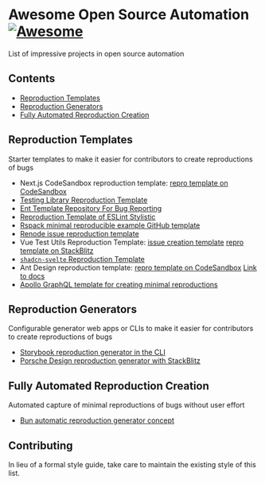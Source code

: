 # Awesome Open Source Automation [![Awesome](https://awesome.re/badge.svg)](https://awesome.re)

List of impressive projects in open source automation

## Contents

- [Reproduction Templates](#reproduction-templates)
- [Reproduction Generators](#reproduction-generators)
- [Fully Automated Reproduction Creation](#fully-automated-reproduction-creation)

## Reproduction Templates

Starter templates to make it easier for contributors to create reproductions of bugs

- Next.js CodeSandbox reproduction template: [repro template on CodeSandbox](https://codesandbox.io/p/sandbox/github/vercel/next.js/tree/canary/examples/reproduction-template)
- [Testing Library Reproduction Template](https://github.com/testing-library/dom-testing-library-template)
- [Ent Template Repository For Bug Reporting](https://github.com/ent/bug)
- [Reproduction Template of ESLint Stylistic](https://github.com/eslint-community/eslint-stylistic-repro-template)
- [Rspack minimal reproducible example GitHub template](https://github.com/web-infra-dev/rspack-repro)
- [Renode issue reproduction template](https://github.com/renode/renode-issue-reproduction-template)
- Vue Test Utils Reproduction Template: [issue creation template](https://github.com/vuejs/test-utils/blob/1cdd7ae5a973e8a2de8eef8c22159bc0cc97f911/.github/ISSUE_TEMPLATE/bug_report.md?plain=1#L16-L19) [repro template on StackBlitz](https://stackblitz.com/github/vuejs/create-vue-templates/tree/main/typescript-vitest?file=src%2Fcomponents%2F__tests__%2FHelloWorld.spec.ts)
- [`shadcn-svelte` Reproduction Template](https://github.com/huntabyte/shadcn-repro-template)
- Ant Design reproduction template: [repro template on CodeSandbox](https://codesandbox.io/s/antd-reproduction-template-forked-jyh2k9) [Link to docs](https://ant-design-3x.gitee.io/docs/react/getting-started#1.-Create-one-codesandbox:~:text=Visit%20http%3A//u.ant.design/codesandbox%2Drepro%20to%20create%20a%20codesandbox.%20Don%27t%20forget%20to%20press%20the%20save%20button.)
- [Apollo GraphQL template for creating minimal reproductions](https://github.com/apollographql/next-apollo-example)

## Reproduction Generators

Configurable generator web apps or CLIs to make it easier for contributors to create reproductions of bugs

- [Storybook reproduction generator in the CLI](https://storybook.js.org/docs/contribute/how-to-reproduce#initial-setup) 
- [Porsche Design reproduction generator with StackBlitz](https://twitter.com/stackblitz/status/1648341661762633729)

## Fully Automated Reproduction Creation

Automated capture of minimal reproductions of bugs without user effort

- [Bun automatic reproduction generator concept](https://twitter.com/jarredsumner/status/1781214396263661985) 

## Contributing

In lieu of a formal style guide, take care to maintain the existing style of this list.

